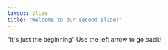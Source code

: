 ```yaml
---
layout: slide
title: "Welcome to our second slide!"
---
```

"It's just the beginning"
Use the left arrow to go back!

